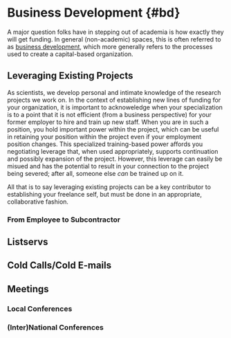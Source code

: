 # Business Development {#bd}

A major question folks have in stepping out of academia is how exactly they will get funding.
In general (non-academic) spaces, this is often referred to as [business development](#d_business_development), which more generally refers to the processes used to create a capital-based organization.



## Leveraging Existing Projects

As scientists, we develop personal and intimate knowledge of the research projects we work on.
In the context of establishing new lines of funding for your organization, it is important to acknoweledge when your specialization is to a point that it is not efficient (from a business perspective) for your former employer to hire and train up new staff.
When you are in such a position, you hold important power within the project, which can be useful in retaining your position within the project even if your employment position changes.
This specialized training-based power affords you negotiating leverage that, when used appropriately, supports continuation and possibly expansion of the project. However, this leverage can easily be misued and has the potential to result in your connection to the project being severed; after all, someone else *can* be trained up on it.

All that is to say leveraging existing projects can be a key contributor to establishing your freelance self, but must be done in an appropriate, collaborative fashion.

### From Employee to Subcontractor



## Listservs

## Cold Calls/Cold E-mails

## Meetings

### Local Conferences

### (Inter)National Conferences
